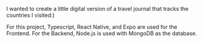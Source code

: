 I wanted to create a little digital version of a travel journal that tracks the countries I visited:)

For this project, Typescript, React Native, and Expo are used for the Frontend. For the Backend, Node.js is used with MongoDB as the database.
